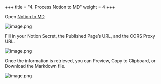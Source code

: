+++
title = "4. Process Notion to MD"
weight = 4
+++


Open [Notion to MD](https://notion-to-md.bamidev.com/)


![image.png](/images/002-ii-level-1-notion-to-md/11-260982-image.png)


Fill in your Notion Secret, the Published Page’s URL, and the CORS Proxy URL.


![image.png](/images/002-ii-level-1-notion-to-md/11-715676-image.png)


Once the information is retrieved, you can Preview, Copy to Clipboard, or Download the Markdown file.


![image.png](/images/002-ii-level-1-notion-to-md/11-570843-image.png)


